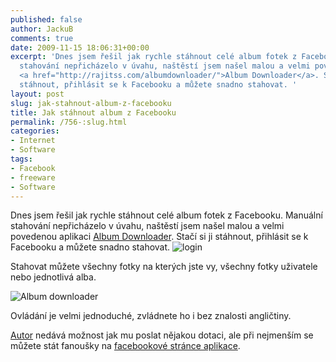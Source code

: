 ```yaml
---
published: false
author: JackuB
comments: true
date: 2009-11-15 18:06:31+00:00
excerpt: 'Dnes jsem řešil jak rychle stáhnout celé album fotek z Facebooku. Manuální
  stahování nepřicházelo v úvahu, naštěstí jsem našel malou a velmi povedenou aplikaci
  <a href="http://rajitss.com/albumdownloader/">Album Downloader</a>. Stačí si ji
  stáhnout, přihlásit se k Facebooku a můžete snadno stahovat. '
layout: post
slug: jak-stahnout-album-z-facebooku
title: Jak stáhnout album z Facebooku
permalink: /756-:slug.html
categories:
- Internet
- Software
tags:
- Facebook
- freeware
- Software
---
```


Dnes jsem řešil jak rychle stáhnout celé album fotek z Facebooku. Manuální stahování nepřicházelo v úvahu, naštěstí jsem našel malou a velmi povedenou aplikaci [Album Downloader](http://rajitss.com/albumdownloader/). Stačí si ji stáhnout, přihlásit se k Facebooku a můžete snadno stahovat.
![login](http://jedenbod.cz/wp-content/uploads/2009/11/login.jpg)

Stahovat můžete všechny fotky na kterých jste vy, všechny fotky uživatele nebo jednotlivá alba.

![Album downloader](http://jedenbod.cz/wp-content/uploads/2009/11/album-downloader.jpg)

Ovládání je velmi jednoduché, zvládnete ho i bez znalosti angličtiny.

[Autor](http://rajitss.com) nedává možnost jak mu poslat nějakou dotaci, ale při nejmenším se můžete stát fanoušky na [facebookové stránce aplikace](http://www.facebook.com/apps/application.php?id=10851349815).
